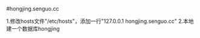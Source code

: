 #hongjing.senguo.cc

1.修改hosts文件"/etc/hosts"，添加一行"127.0.0.1       hongjing.senguo.cc"
2.本地建一个数据库hongjing
